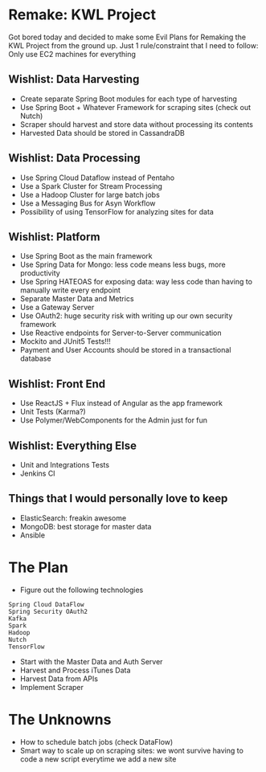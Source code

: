 # Remake: KWL Project
Got bored today and decided to make some Evil Plans for Remaking the KWL Project from the ground up.
Just 1 rule/constraint that I need to follow: Only use EC2 machines for everything

## Wishlist: Data Harvesting
- Create separate Spring Boot modules for each type of harvesting
- Use Spring Boot + Whatever Framework for scraping sites (check out Nutch)
- Scraper should harvest and store data without processing its contents
- Harvested Data should be stored in CassandraDB

## Wishlist: Data Processing
- Use Spring Cloud Dataflow instead of Pentaho
- Use a Spark Cluster for Stream Processing
- Use a Hadoop Cluster for large batch jobs
- Use a Messaging Bus for Asyn Workflow
- Possibility of using TensorFlow for analyzing sites for data

## Wishlist: Platform
- Use Spring Boot as the main framework
- Use Spring Data for Mongo: less code means less bugs, more productivity
- Use Spring HATEOAS for exposing data: way less code than having to manually write every endpoint
- Separate Master Data and Metrics
- Use a Gateway Server
- Use OAuth2: huge security risk with writing up our own security framework
- Use Reactive endpoints for Server-to-Server communication
- Mockito and JUnit5 Tests!!!
- Payment and User Accounts should be stored in a transactional database

## Wishlist: Front End
- Use ReactJS + Flux instead of Angular as the app framework
- Unit Tests (Karma?)
- Use Polymer/WebComponents for the Admin just for fun

## Wishlist: Everything Else
- Unit and Integrations Tests
- Jenkins CI

## Things that I would personally love to keep
- ElasticSearch: freakin awesome
- MongoDB: best storage for master data
- Ansible

# The Plan
- Figure out the following technologies
```
Spring Cloud DataFlow
Spring Security OAuth2
Kafka
Spark
Hadoop
Nutch
TensorFlow
```
- Start with the Master Data and Auth Server
- Harvest and Process iTunes Data
- Harvest Data from APIs
- Implement Scraper

# The Unknowns
- How to schedule batch jobs (check DataFlow)
- Smart way to scale up on scraping sites: we wont survive having to code a new script everytime we add a new site
